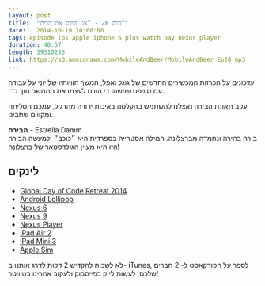 ```yaml
---
layout: post
title:  "פרק 28 - ”אני הורס את הבית“"
date:   2014-10-19 10:00:00
tags: episode ios apple iphone 6 plus watch pay nexus player
duration: 40:57
length: 39310233
link: https://s3.amazonaws.com/MobileAndBeer/MobileAndBeer_Ep28.mp3
---
```


עדכונים על הכרזות המכשירים החדשים של גוגל ואפל, המשך חוויותיו של יוני על עבודה עם סוויפט ומישהו די הורס לעצמו את המחשב תוך כדי.

עקב תאונת הבירה נאצלנו להשתמש בהקלטה באיכות ירודה מהרגיל, עמכם הסליחה ומקווים שתבינו.

**הבירה** - Estrella Damm  
בירה בהירה ונחמדה מברצלונה. המילה אסטרייה בספרדית היא ״כוכב״ ולמעשה הבירה הזו היא מעיין הגולדסטאר של ברצלונה!

## לינקים

 * [Global Day of Code Retreat 2014](http://www.coderetreat.co.il/2014)
 * [Android Lollipop](http://www.android.com/versions/lollipop-5-0/)
 * [Nexus 6](http://www.google.com/nexus/6/)
 * [Nexus 9](http://www.google.com/nexus/9/)
 * [Nexus Player](http://www.google.com/nexus/player/)
 * [iPad Air 2](http://www.apple.com/ipad-air-2/)
 * [iPad Mini 3](http://www.apple.com/ipad-mini-3/)
 * [Apple Sim](http://online.wsj.com/articles/apples-real-ipad-surprise-a-sim-card-that-lets-users-swap-data-plans-1413570034)

לא לשכוח להקדיש 2 דקות לדרג אותנו ב- iTunes, לספר על הפודקאסט ל- 2 חברים שלכם, לעשות לייק בפייסבוק ולעקוב אחרינו בטוויטר!
